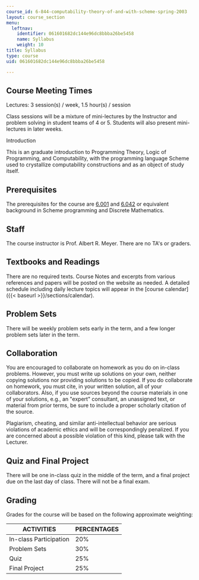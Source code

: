 ```yaml
---
course_id: 6-844-computability-theory-of-and-with-scheme-spring-2003
layout: course_section
menu:
  leftnav:
    identifier: 061601682dc144e96dc8bbba26be5458
    name: Syllabus
    weight: 10
title: Syllabus
type: course
uid: 061601682dc144e96dc8bbba26be5458

---
```


Course Meeting Times
--------------------

Lectures: 3 session(s) / week, 1.5 hour(s) / session

Class sessions will be a mixture of mini-lectures by the Instructor and problem solving in student teams of 4 or 5. Students will also present mini-lectures in later weeks.

Introduction

This is an graduate introduction to Programming Theory, Logic of Programming, and Computability, with the programming language Scheme used to crystallize computability constructions and as an object of study itself.

Prerequisites
-------------

The prerequisites for the course are [6.001](/courses/6-001-structure-and-interpretation-of-computer-programs-spring-2005) and [6.042](/courses/6-042j-mathematics-for-computer-science-fall-2010/) or equivalent background in Scheme programming and Discrete Mathematics.

Staff
-----

The course instructor is Prof. Albert R. Meyer. There are no TA's or graders.

Textbooks and Readings
----------------------

There are no required texts. Course Notes and excerpts from various references and papers will be posted on the website as needed. A detailed schedule including daily lecture topics will appear in the [course calendar]({{< baseurl >}}/sections/calendar).

Problem Sets
------------

There will be weekly problem sets early in the term, and a few longer problem sets later in the term.

Collaboration
-------------

You are encouraged to collaborate on homework as you do on in-class problems. However, you must write up solutions on your own, neither copying solutions nor providing solutions to be copied. If you do collaborate on homework, you must cite, in your written solution, all of your collaborators. Also, if you use sources beyond the course materials in one of your solutions, e.g., an "expert" consultant, an unassigned text, or material from prior terms, be sure to include a proper scholarly citation of the source.

Plagiarism, cheating, and similar anti-intellectual behavior are serious violations of academic ethics and will be correspondingly penalized. If you are concerned about a possible violation of this kind, please talk with the Lecturer.

Quiz and Final Project
----------------------

There will be one in-class quiz in the middle of the term, and a final project due on the last day of class. There will not be a final exam.

Grading
-------

Grades for the course will be based on the following approximate weighting:

| ACTIVITIES | PERCENTAGES |
| --- | --- |
| In-class Participation | 20% |
| Problem Sets | 30% |
| Quiz | 25% |
| Final Project | 25%